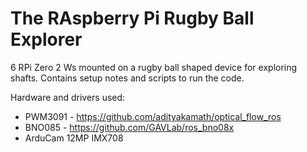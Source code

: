 # The RAspberry Pi Rugby Ball Explorer

6 RPi Zero 2 Ws mounted on a rugby ball shaped device for exploring shafts.  Contains setup notes and scripts to run the code.

Hardware and drivers used:

* PWM3091 - <https://github.com/adityakamath/optical_flow_ros>
* BNO085 - <https://github.com/GAVLab/ros_bno08x>
* ArduCam 12MP IMX708
